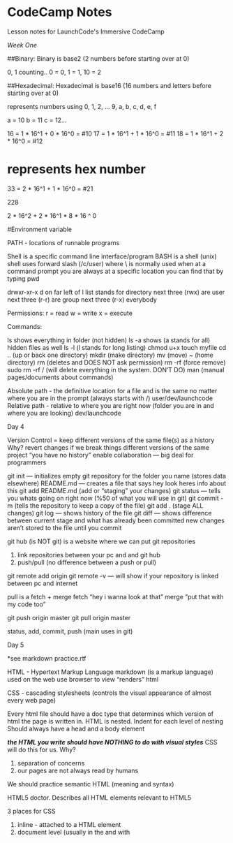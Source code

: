 # CodeCamp Notes

Lesson notes for LaunchCode's Immersive CodeCamp

*Week One*

##Binary:
Binary is base2 (2 numbers before starting over at 0)

0, 1
counting..
0 = 0, 1 = 1, 10 = 2

##Hexadecimal:
Hexadecimal is base16 (16 numbers and letters before starting over at 0)

represents numbers using
0, 1, 2, … 9, a, b, c, d, e, f

a = 10
b = 11
c = 12…

16 = 1 * 16^1 + 0 * 16^0 = #10
17 = 1 * 16^1 + 1 * 16^0 = #11
18 = 1 * 16^1 + 2 * 16^0 = #12

# represents hex number

33 = 2 * 16^1 + 1 * 16^0 = #21

228

2 * 16^2 + 2 * 16^1 * 8 * 16 ^ 0


#Environment variable

PATH - locations of runnable programs

Shell is a specific command line interface/program
BASH is a shell (unix)
shell uses forward slash (/c/user) where \ is normally used
when at a command prompt you are always at a specific location
you can find that by typing pwd

drwxr-xr-x
d on far left of l list stands for directory
next three (rwx) are user
next three (r-r) are group
next three (r-x) everybody

Permissions:
r = read
w = write
x = execute

Commands:

ls shows everything in folder (not hidden)
ls -a shows (a stands for all) hidden files as well
ls -l (l stands for long listing)
chmod u+x
touch myfile
cd .. (up or back one directory)
mkdir (make directory)
mv (move)
~ (home directory)
rm (deletes and DOES NOT ask permission)
rm -rf (force remove)
sudo rm -rf / (will delete everything in the system. DON’T DO)
man (manual pages/documents about commands)

Absolute path - the definitive location for a file and is the same no  matter where you are
			  in the prompt (always starts with /) user/dev/launchcode
Relative path -  relative to where you are right now
			  (folder you are in and where you are looking) dev/launchcode

Day 4

Version Control = keep different versions of the same file(s) as a history
Why?
revert changes if we break things
different versions of the same project
“you have no history”
enable collaboration — big deal for programmers

git init — initializes empty git repository for the folder you name (stores data elsewhere)
README.md — creates a file that says hey look heres info about this
git add README.md (add or “staging” your changes)
git status — tells you whats going on right now (%50 of what you will use in git)
git commit -m (tells the repository to keep a copy of the file)
git add . (stage ALL changes)
git log — shows history of the file
git diff — shows difference between current stage and what has already been committed
new changes aren’t stored to the file until you commit

git hub (is NOT git) is a website where we can put git repositories
1. link repositories between your pc and and git hub
2. push/pull (no difference between a push or pull)

git remote add origin <location>
git remote -v — will show if your repository is linked between pc and internet

pull is a fetch + merge
fetch “hey i wanna look at that” merge “put that with my code too”

git push origin master
git pull origin master

status, add, commit, push (main uses in git)

Day 5

*see markdown practice.rtf

HTML - Hypertext Markup Language
markdown (is a markup language) used on the web
use browser to view “renders” html

CSS - cascading stylesheets (controls the visual appearance of almost every web page)

Every html file should have a doc type that determines which version of html the page is
written in.
HTML is nested.
Indent for each level of nesting
Should always have a head and a body element

***the HTML you write should have NOTHING to do with visual styles***
CSS will do this for us.
Why?
1. separation of concerns
2. our pages are not always read by humans

We should practice semantic HTML (meaning and syntax)

HTML5 doctor. Describes all HTML elements relevant to HTML5

3 places for CSS
1. inline - attached to a HTML element
2. document level (usually in the <head> and with <style> tags)
3. Separate file (stylesheet) .css

these rules cascade that’s why it’s called cascade

Selectors:
element selector  = h1{
ID selector = #heading{ (more specific)
class selector = .blue{ (on a heading, paragraph, link, anything you want to change)

*Week Two*

##Algorithm
is a self-contained step-by-step set of operations to be performed (to solve a problem, carry out operation)

##Syntax 
defined by formal rules, does not specify meaning
Semantics does

## Value Error
when a function is expecting a certain type of parameter and you send it another type instead.


## Name Error
almost always means using a variable before it has been assigned a value (uisng an identifier that hasn't been created yet).

Example: print(my_value)

## Parse Error
is a type of syntax error. Usually means you left out punctuation, paren, etc.

Example: print("hello)

## Type Error
happens when you try to combine items that are incompatible (attempting to carry out an operation with incompatible type(s)).

## Syntax Error
there is a line of code that python doesn't know what to do with (missing colon, indent, etc.).

## Semantic Error
doesn't give you the outcome you want (logic error).

## Attribute Error
caused by using an object attribute that is not defined.

## Indentation Error
Not following Python's whitespace rules.

How to avoid bugs:
Work in small units*
using good names for things (semantics)*

% gives the remainder after divisions
3%2 is 1
5%2 is 1
8%5 is 3
52%13 is 0

Expressions are values with operators (something that evaluates to a value)
 5%2
 str expression - "Hello", "hello" + "world"
 Variable - a "box" that can hold a value (or expression) (str, float, formula)
  my_var = 42
= is an assignment operator (NOT equal but assigns the value to the variable)

SUBMIT HOMEWORK:
run report from unit-1-assignment-sleepytodd1
./generate-report.sh (generates report)
git status
git commit -m "comment"
git push origin master
your repository link plus /report.html (grade report)
(stage, commit, push. every single time.)

##Loop Components
1.The task that should be repeated
2.The data set that should be used with the task

##Lists
[value1, value2, value3,...]
value is a data, a string, etc.

a list is a single value but with multiple values inside of it.
most programming languages won't let you mix str with int, but python does.

how to check if it's a List:
value = [1, 2, 3, 4]
print(type(value))

##For Loops
A for loop allows us to repeat a section of code a specific number of times by using a list.
the list is the loop body (defines the loop)*
the loop ends when you stop indenting following lines
the loop also ends when the list has been exhausted

##Range function
print(range(5))

output:[0, 1, 2, 3, 4]
starts counting at 0

to create more custom/complicated lists, use:
range(start, stop, step)
start - the first number in the list
stop - the last number in the list + 1
step - how you count to that number

count to 100
range(1, 101, 1)

count to 100 evenly
range(0, 101, 2)

countdown*
range(100, -1, -2)

##Turtles
Turtle is a module that will let us build simple images using loops.

import turtle <<< tells python we are using turtle graphics
zach = turtle.Turtle() <<< Names and creates turtle
zach.forward(50) <<< distance and direction

using a variable

side_length = 50
zach.forward(side_length)
zach.left(90)
zach.forward(side_length)
zach.left(90)
zach.forward(side_length)
zach.left(90)
zach.forward(side_length)

DRY* Don't Repeat Yourself
there's a cleaner way to write this with less chance for error

import turtle
zach = turtle.Turtle()

side_length = input("How long should the square's sides be?")

for side in range(4):
    zach.forward(side_length)
    zach.left(90)

to find what shape you're making divide number of sides by 360 degrees***

##Brief introduction of functions
print, input, range are a few
print("hello world")
name = input("What's your name")
some_numbers = range(1,15, 2)

In these examples the parameters are:
"hello world"
"what's your name?"
(1, 15, 2)

what you get in exchange for these functions you get a value called a RETURN VALUE

we can write our own functions!
def *must start the line* followed by your function name which defines the entry point for the function
following line must be indented because it belongs to that function

ex:
def hello_world():
    return "Hello world"
message = hello_world()
print(message)

output is hello world; the empty parens mean no parameter

ex:
def hello_world(name):
    return "Hello " + name

message = hello_world("Sally")
print(message)

##Modules
ex: turtle
It's a collection of python code that is bundled up for others to use, but which is not part of the core python programming language.
To use modules, we must install and then import them.

There are only 3 modules available: turtle, math, random.

installing a module requires a program like pip or conda.
$ conda install pytest
$ pip install pytest-html

pip - installs packages from the Python Package Index, viewable at pypi.org
conda - installs packages from the Anaconda repository

import to use modules, always put them at the top.
the identifier (turtle) is now available for us to use within our file.

import random
random.random() - returns a random float between 0 and 1
random.randomrange(n, m) - returns a random integer between n and m-1

**random is pseudo-random which is not actually random, but random based off of a previous number**

generate a random float between 1 and 5
num = random.random()
num = num*4 [that gives you a random number between 0 and 4]
num = num+1 [shifts number over 1 making it now between 1 and 4]
+ is a shift and * is a stretch in this scenario

##Running python in terminal
type python press return
>>> means that you are no longer in a normal terminal shell

###Turtle in class Studio
import turtle
import random
#create two Turtles
zach = turtle.Turtle()
jesse = turtle.Turtle()
zach.color("blue")
jesse.color("orange")
zach.shape("turtle")
jesse.shape("circle")
*forward(units)
left(angle)
one random step - turn random, go forward random*
#loop, taking random steps each time
for steps in range(5):
*(0, 360) int
pick number between 1 and 50*
#get random angle
    zach_angle = random.randrange(0, 360)
    jesse_angle = random.randrange(0, 360)

#get random distance#move by those amounts
    zach_dist = random.randrange(1, 50)
    jesse_dist = random.randrange(1, 50)
#move by those distances
    zach_forward(zach_dist)
    zach_left(zach_angle)
    jesse_forward(jesse_dist)
    jesse_forward(jesse_angle)

##function
 is a named sequence of statements that carry out a specific task.
 (nice packaging of an Algorithm)

 calling a function means running the function in a code with return values

 Visualizing a function:
 parameter(s) >> function >> return value (no matter how many parameters you only get one return)

 creating a function for something allows you to reuse that code anywhere in the program
 if you don't store a return variable/value it goes away

 *Activity*

 Function composition is putting a function in a function
 ex: age = int(input("What's your age?"))

if you put code after a return statement it doesn't execute
or the function "exits" when a return statement runs

*Some More Questions

1. Does a function have to have parameters - no, a function may have zero or more parameters, as decided by the programmer.
2. What happens if we call a function without providing a value for one of more input parameters? We get a type error
3. Does a function have to have a return value? no
4. What happens if we have a function that doesn't have a return value, but we try to store a result in a variable? the value that is implicitly returned and stored is the **special value**

the default return of a funtion without a result is none

##Scope
all variables and parameters within a program have a scope. Their scope determines how they may be accessed and used.

ex:
def add_two(num):
 	num = num+2
    return num + 2 (using this elminates the need for the temporary num variable)
add_two(2)
print(num)

input parameter or variable only exist within the function

##Local scope
variables and parameters within a function have local scope. They may only be accessed within the function in which they are defined. We call these variables local variables.

##Global scope
variables and parameters that are not defined within a function have global scope. They may be accessed from anywhere within the given file or program.

num = 2 << Global
def print_num(): << local
	print(num)

print_num()

functions can see things outside of themselves but can't pull from other functions

##Shadowing

num = 2

def print_num(num):
	print(num)

print_num(3)

*this situation has two variables with the same name. in this case, the new variable inside the box (local) ignores (or shadows) the global variable. You also can't change the global variable inside of a local function.*

*To find the absolute value of a number use 
print(abs(put number here))

*math module has a pow function
print(math.pow(number, power))

*max returns the max number sent to it
works with lists and can take any number of args separated by ,
print(max(7, 11))  prints 11

##Accumulator Pattern
def square(x):
    runningtotal = 0
    for counter in range(x):
        runningtotal = runningtotal + x

    return runningtotal

toSquare = 10
squareResult = square(toSquare)
print("The result of", toSquare, "squared is", squareResult)

def sum_to(n):
    the_sum = 0
    for a_number in range(1, n+1):
        the_sum = the_sum + a_number

    return the_sum

This process of breaking a problem into smaller subproblems is called functional decomposition.

non fruiful function (or procedure) doesn't return a value 
------------

##Making decisions
*Branching*

code block << true << condition >> false >> code block #2

programs make decisions in the form of true or false (Boolean) *another type* (other types: str, int, float, list)
-must be capitalized
-are not strings; True is different from "True"
-are the result of certain arithmetic comparison expressions

    print(type(True))

    Output: <class 'bool'>

Comparisons: > < >= <= == != 
comparisons turn into a true or false

##Boolean Algebra

Ex: It is Friday and we are in class (and says both are true)
Ex: I am either asleep or awayke (or says one or the other is true)

##Boolean order of OPERATIONS

**
* / // %
+ -
comparisons


##Conditional Syntax (Branching in action)
starts with if condition:
    the next line (code block 1) is indented
ends with else:
    second block of code is also indented

Ex:
if expression_or_variable:
    code
else:
    code 2

% 2 == 0 (shows number is even) same as saying n % 2 == 0
% 2 == 1 (shows number is odd) same as saying n % 2 == 1
% 3 == 0 (shows number is multiple of 3, can be done with any number)

Else conditional is optional

##Nesting Conditionals
if n < 0 :
    print("n is negative")
else: 
    if n > 0:
        print("n is positive")
    else:
        print("n is is 0")

##The elif Clause
we can have multiple branches -- that is, multiple tests -- within the same conditional using elif

if n < 0:
    print("n is negative")
elif n > 0:
    print("n is positive")
else:
    print("n is 0")

*Conditionals only print the first statement it comes across that is True (even if several statements are True)!!*

##radius of circle example:

import math <<< (module example)

def calculate_area_of_circle(radius): <<< (function example, functionn should contain the algorithm)
    area = math.pi(since we imported math) * radius**2
    return area

radius = float(input("What is the radius of your circle?")) <<< test code


if radius >= 0:
    area = calculate_area_of_circle
    print("The area of a circle of radius", radius, "is", area)
esle:
    print("You gave a negative radius. That doesn't work, try again.")

##Simple spell-checker example:
#given a word, determine if it is spelled correctly
def is_spelled_correctly(word): <<< the name of the function tells you this will be a boolean return
    dictionary = ["launchcode", "coding", "blue", "rocket"]
    #return a boolean
    for term in dictionary:
        if word == term:
            return True
    
    return False
print(is_spelled_correctly("red"))

-----------
Week 3

##While Loop
 "indefinite"

while condition:

 code block

 boolean expression
 -comparison
 -boolean function
 -variable or value

 loop as long as condition is true
 danger in the fact that it might never be false
 if the condition is false we will have an infinite loop

ex of infinite loop:
while(True):
    print(i)
    i += 

where infinite loops might be useful:
-games (often infinite)
-web server

while(true):
    # respond to requests

How to ask quesions:
-clearly state what my problem is (where you're confused)
-clearly state what you do understand
-clearly state what you have tried (what did you try and why didn't it work)
-where have you looked for information?

data types - int, str, bool, lists, float

##Primitive Data Types
can it be broken down into something smaller? 
primitive can't be broken down - int, float, bool
not collections

##Composite or Non-primitive
can be broken down - lists and strings (dog "d" "o" "g", [0,1,2,3] 0 1 2 3)
collections

#Characters
we'll refer to a string of length 1 as a character
many programming languages have their own character data type, but Python does not

#Empty collections
we can have collection without anything in the collection [] ''

#Ordered collecions
lists and strings are ordered collections and have a specific order.
we refer to the place of an individual item in that order as it's *index*.
we may acces the individual components using the index of that item.

#Bracket notation
allows us to get an individual item out of a list or string
for a list my_list we can get the item with index i using: my_list[i]

***ex:
message = 'Hello'
print(message[1])

output: e (because e is the letter at index 1)***

*strings behave like lists of characters*

***
alphabet = 'abcdefghijklmnopqrstuvwxyz'

for i in range(len(alphabet)): # range(26) -> [0, 1, 2, 3... 25]  DONT DO THIS (maybe sometimes you can, reversing a string, printing every other character from a string)
    print(alphabet[i]) 

for letter in alphabet: DO THIS / MUCH BETTER TO READ AND IS SIMPLER
    print(letter)
***

user_string = input("Enter a string: ")
new_str = ''

for letter in user_string:
    if letter != 'a':
        new_str = new_str + letter
print(new_str)

True of "strings as lists":

ordered collection
indexes/bracket notation
loops over string

Not true of "strings as lists"
name = "chris"
name[0] = 9
[0, 'a', True] (lists can be mixed types and strings can not!)

##Good Problem Solving tips:
- pay attention to implicit information
- writing things down
- asked questions
- thinking through different possibilities

Problem solving is
intuitive
creative
practiceable
synthetic
hard
rewarding
a process

Problem solving is NOT
formulaic
repetitive
easy

#Principles
DONT panic
restate the problem (in your head, in writing, to a classmate)
outline the problem (write down what you know, subdivide into steps)
reduce the problem (think about a simpler version of the problem)
look for similarities (have you solved something similar before, how are they sim/diff?)
DONT panic

##Slice operator
my_str[2] pulls character at index 2
my_str[2:] pulls characters from index 2 until the end
my_str[:] returns everything
my_str[:5] returns index 0 to index 4

##Immutability
strings are immutable which means you can't change a specific character of a string


##Find
my_str.find('n') <<< this will search a word for this char and return the index value it's located at

s = "ball" <<< why does this code print out of order? see line 4
r = ""
for item in s:
    r = item.upper() + r <<< having the r after prints the order in reverse. putting the r in front prints normally
print(r)

##List values
a list may contain any value. Really. ANY value.
this means we can do things like:

    mixed_list = [1, 2 [3, 4]]

Here, [3,4] is referred to as a sublist

sublists are a single value inside of the lists

[a, b, b] len =3
[a, b, [c, d]] len = 3

#Concatenation
like strings, we can use + to concatenate lists
combined = [a,b,c] + [1, 2]
           [a, b, c, 1, 2]

*in Python, every value is an object*
 for every unique string there will only be one copy of that string, any variables assigned the same name of that original will just be a reference to the original; a new copy isn't created.

list1 = [1,2,3]
list2 = list1 * 3 or list1 + list1 + list1
list2 = [1,2,3,1,2,3,1,2,3]

+ always generates a new list

a = [1,2,3]
b = a
b[0] = 4
a = [4,2,3]

## Things David taught me
type idle into terminal to use python shell
instead of typing "This " + str() "is a thing" + ... use {} and .format to insert like so..
"This {} is a thing".format(data) << automatically inserts things
keyboard shortcuts: command a highlights everything, fn f5 runs code

##Chapter 10
len used with list shows you list lenght, but sublists count as one item no matter how many items they hold
id returns the id of that str
you can * lists and strings
list = [1,2,3]
print(list*3) = [1,2,3,1,2,3,1,2,3]

*lists ARE mutable unilike strings

fruit = ["banana", "apple", "cherry"]
print(fruit)

fruit[0] = "pear"
fruit[-1] = "orange"
print(fruit)

OUTPUT
['banana', 'apple', 'cherry']
['pear', 'apple', 'orange']

*you can slice lists
a_list = ['a', 'b', 'c', 'd', 'e', 'f']
print(a_list[1:3])
print(a_list[:4])
print(a_list[3:])
print(a_list[:])

An assignment to an element of a list is called item
assignment. Item assignment does not work for strings. Recall that strings are immutable.
 
* you can you del (delete) to remove items at any index.

Things we can do with lists
-sort()
-access members by index using[] ***
-get length using len() ***
-append() *** 
-insert()
-pop
-concatenate + ***
-assign a value to a given index: my_list[3]='a' ***
-slice - my_list[start:end] ***
-clone - my_list[:]  ***

concatenation always creates new lists

my_list = [1,2,3,4,5,6]
firsthalf = my_list[:3]
secondhalf = my_list[4:]
glue = firsthalf + secondhalf
glue = [1,2,3,4,5,6] <<< has the same as my_list but is not the same list


slicing is a piece of a list
cloning is almost a duplicate of the list (not the same list)

str.insert(2, 'z') = inserts 'z' to index 2 and pushes the other chars back a space
        [1,2,3] becomes [1,2, z, 3]

alist[1:2] = [2] keeps it a list
alist[2] = 2 shows what item was at index 2 and doesn't keep as a list

a 'reference' is a pointer[literally a memory address like a street address] to an object in memory.

## Passed by refernce
when we call a function and pass it a reference variable(e.g. something that holds a list) the function
can CHANGE that object. Passing by reference. changes to parameters of a function are returned outside as well.

## Passed by value
when we call a function and pass it a primitive value(can't be broken down) that value is copied in. Passing by value
value is copied into the function and changes are not seen outside the function.

**Primitives** passed by value
ints, floats, true, false

**Non-primitives** always passed by reference
objects (like turtles), str/collections/lists

## Pure function
does NOT alter the parameters that it's given. Usually return a new list, object, etc.

## Mutator
a function that does alter (reference) parameters. 

name = "Todd"
name_char = list(name)
print(name_char)
['T','o','d','d']
friends = 'jesse','zach'

#Split
can turn a string into a list with split
friends_list = friends.split(',') <<< splits list at every occurence of a comma. this is a delimiter

*split converts to list as well as breaking it up.

#Join
friends_str = '&'.join(friends_list)


def double_ints(some_ints):
    for idx in range(len(some_ints)):
    some_ints[idx] = some_ints[idx] * 2

def double_ints_pure(some_ints):
    new_ints = some_ints[:]
    for idx in range(len(new_list)):
        new_list[idx] = some_ints*2
    return new_list

def evens(some_ints):
    new_list = []
    for num in some_ints:
        if num % 2 == 0:
            new_list.append(num)
    return new_list

## List comprehensions:
[expression for item in list, if condition]
some_ints = [1,2,3,4,5,6]
ex:


## Filtering = condition
[num for num in some_ints if num % 2 == 0] like doing a for loop and an if statement in one line *doesn't need if condition
[2,4,6]
##Updating = expression
[num*2 for num in some_ints]
[2,4,6,8,10,12]
my_list = [1,2,3,4]
double = [0 for item in my_list] << [0,0,0,0,]

cloning a list with list comprehension
new list = [num for num in my_list]<<<< makes a copy of my_list
[animal for animal in animals]

## Tuple
is an immutable ordered collection ( like a list which is ordered, like a str because immutable)

my_tuple = (1,2,3)
my_tuple[0] can access index
my_tuple[1:] can slice like list
my_tuple[0] = 'dog' gives an error because it's immutable

tuple can return two things

##Yahtzee studio
sales = [[5,2],[7,9]]
these can be accessed by using ** sales[1][0] which would gives us number seven from itme two in the list
first number picks from which top list item and index two looks into the sublist.

#how many weeks are there
#loop over the input(list of lists) daily sales

def average_sales(daily_sales):
    
    #create a list to store averages in
    averages = []
    
    for week in daily_sales:
        #compute average of values within week
        sum = 0
        for day_sales in week:
            sum += day_sales
        
        week_average = sum/len
        
        
        #put the average in ...
        averages.append(week_average)
    
    #return list of averages
    return averages

print(average_sales(sales))

# Crypto is similar to rot 13
caesar
viginere  encryption 
          algorithm
          encrypt
          decrypt
str(message) returns result of rotating each alphabetic character of a str 13 places to the right
rotate = stepping x many characters to the right
d = q
dog = qbt << encrypted string

loop through the message (for)
for each character, rotate it (function)
create our own list with each letter or a str with every letter next to each other "abcdefg..."
alphabet = "abcdef.."
alphabet.find('a') << returns index of that string
add 13
alphabet[13] 
or...
set the first alhapbet character to be the place 13 is n so "nopqrstuvwxyzabcdef.."
modulo sends you back to the beginning :)
13 + next number % 26 << anything that wraps around is always a modulo problem
to decrypt go the same amount forward because 13 is half of 26.

leave spaces and . alone by using isalpha()
preserve capitalization

viginere we need a message and a keyword (and keyword will just be a word)

message: the crow flies at midnight
key:     boom

compare t to b and rotate
compare h to o and rotate
compare e to o and rotate
compare m to c and rotate << skip the space (is this an alphabetic character)

repeat the keyword in comparison with the message

## Dictionaries
Mutable, unordered collections of key/value pairs
*sometimes called asscociative collections
create with {} 

zip_codes = {'Gravois Park': 63118, 'Benton Park': 63118, 'Saint Louis Hills': 63109}

key is unique, value is not unique
key must be an immutable type (str, tuple)

using tuples...
tuples_in_dict = {(1,1): 'some value'}
print(tuples_in_dict) <<< {(1,1): 'some value'}

my_dict = {'first': 'Volkswagen', 'second': 'Jack', 0: 'LaunchCode'}

values can be LITERALLY anything (str, tuples, turtles, lists... )

zip_codes.get('marine villa', 0) <<< if there isn't a 'marine villa' it will return the default value

## Important for writing pure functions

"The pure version of doubleStuff above made use of an important pattern for your toolbox. Whenever you need to write a function that creates and returns a list, the pattern is usually:

initialize a result variable to be an empty list
loop
   create a new element
   append it to result
return the result

Let us show another use of this pattern. Assume you already have a function is_prime(x) that can test if x is prime. Now, write a function to return a list of all prime numbers less than n:

def primes_upto(n):
    """ Return a list of all prime numbers less than n. """
    result = []
    for i in range(2, n): <<< range starting at 2 (because one isn't prime) to n(whatever number being checked)
        if is_prime(i):
            result.append(i)
    return result"

# Get init code simplified
myname = "Edgar Allan Poe"
namelist = myname.split()
init = ""
for aname in namelist:
    init = init + aname[0]
print(init)

## GPA studio

#create a list to hold the grades
grades []
#prompt and collect grades, use while loop
while continue_entry:

    #prompt for score and credits
    score = float(input("You're grade(0.0-4.0): "))
    num_credits -int(input("Credits: "))

    #put each grade in a dictionary
    grade = {'score':score, 'credits': num_credits}
    grades.append(grade)
    #prompt to ask if they want to continue

    #calculate gpa
for a_grade in grades:
    quality_score += a_grade['credits'] * a_grade['score']
    total_credits += a_grade['credits']

gpa = quality_score / 
    #print the gpa

##Chapter 13

Problems with dictionaries
- nothing to enforce use of correct keys
- no way for us to 'bind' behavior to data they should be used for

class:
class student:
    def __init__(self, first_name, last_name,
    student_id):
    self.first_name = first_name
    self.last_name = last_name
    self.student_id = student_id

*if you use init you have to use self

chris = student('Chris', 'Bay', 123456)

print(chris.first_name)
print(chris.last_name)
print(chris.student_id)

* class is a template for creating objects. 1 template, many things
  these classes have both data (their own variables) and behaviors(their own functions)

__init__ is our class' initializer or constructor

classes have attributes:
- variables (member variables that belong to specific types of objects)
- functions (member function or methods)
to use attributes, we use dot-notation

#Encapsulation:
the technique of "bundling" related data (member variables, instance variables) and behaviors (member functions, methods)

def __str__(self): << lets us convert to str

----------------

class Course:

    def __init__(self, name, course_id, department, instructor, number_of_credits=3): << default values have to be at the end of the list like here with number_of_credits>>
        self.nam = name
        self.course_id = course_id
        self.department = department
        self.instructor = instructor
        self.number_of_credits = number_of_credits
        self.students = []

    def enroll_student(self, student):
        self.students.append(student) <<adds one student to the list
    
    def print_roster(self):
        for student in self.students:
            print(student)
            print('---------') << just something to print and separate things visually

    def __str__(self):
        obj_string = ''
        obj_string += (self.department + ' ' + self.course_id + ': ' + self.name + '\n')
        obj_string += ('Enrolled: ' + str(len(self.students)))

codecamp = Course('Immersive CodeCamp', 102, 'LC', 'Chris Bay')
todd = Student('Todd', 'Anderson', 4)
